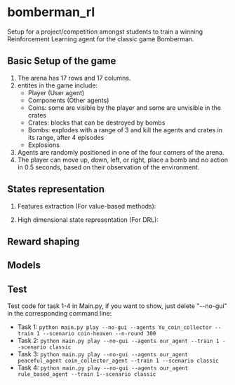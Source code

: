 # bomberman_rl

Setup for a project/competition amongst students to train a winning Reinforcement Learning agent for the classic game Bomberman.

## Basic Setup of the game

1. The arena has 17 rows and 17 columns.
2. entites in the game include:
   - Player (User agent)
   - Components (Other agents)
   - Coins: some are visible by the player and some are unvisible in the crates
   - Crates: blocks that can be destroyed by bombs
   - Bombs: explodes with a range of 3 and kill the agents and crates in its range, after 4 episodes
   - Explosions
3. Agents are randomly positioned in one of the four corners of the arena.
4. The player can move up, down, left, or right, place a bomb and no action in 0.5 seconds, based on their observation of the environment.

## States representation

1. Features extraction (For value-based methods):
   

2. High dimensional state representation (For DRL): 


## Reward shaping




## Models




## Test

Test code for task 1-4 in Main.py, if you want to show, just delete "--no-gui" in the corresponding command line:
- Task 1: `python main.py play --no-gui --agents Yu_coin_collector --train 1 --scenario coin-heaven --n-round 300`
- Task 2: `python main.py play --no-gui --agents our_agent --train 1 --scenario classic`
- Task 3: `python main.py play --no-gui --agents our_agent peaceful_agent coin_collector_agent --train 1 --scenario classic`
- Task 4: `python main.py play --no-gui --agents our_agent rule_based_agent --train 1--scenario classic`

